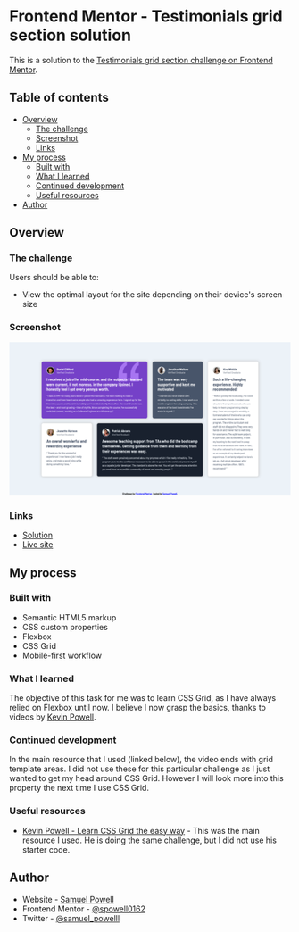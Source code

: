 # Frontend Mentor - Testimonials grid section solution

This is a solution to the [Testimonials grid section challenge on Frontend Mentor](https://www.frontendmentor.io/challenges/testimonials-grid-section-Nnw6J7Un7).

## Table of contents

- [Overview](#overview)
  - [The challenge](#the-challenge)
  - [Screenshot](#screenshot)
  - [Links](#links)
- [My process](#my-process)
  - [Built with](#built-with)
  - [What I learned](#what-i-learned)
  - [Continued development](#continued-development)
  - [Useful resources](#useful-resources)
- [Author](#author)

## Overview

### The challenge

Users should be able to:

- View the optimal layout for the site depending on their device's screen size

### Screenshot

![](images/screenshot.png)

### Links

- [Solution](https://www.frontendmentor.io/solutions/responsive-testimonials-page-using-css-grid-tj4388o8TD)
- [Live site](https://testimonials-grid-section-329.pages.dev/)

## My process

### Built with

- Semantic HTML5 markup
- CSS custom properties
- Flexbox
- CSS Grid
- Mobile-first workflow

### What I learned

The objective of this task for me was to learn CSS Grid, as I have always relied on Flexbox until now. I believe I now grasp the basics, thanks to videos by [Kevin Powell](https://www.youtube.com/kepowob).

### Continued development

In the main resource that I used (linked below), the video ends with grid template areas. I did not use these for this particular challenge as I just wanted to get my head around CSS Grid. However I will look more into this property the next time I use CSS Grid.

### Useful resources

- [Kevin Powell - Learn CSS Grid the easy way](https://www.youtube.com/watch?v=rg7Fvvl3taU) - This was the main resource I used. He is doing the same challenge, but I did not use his starter code.

## Author

- Website - [Samuel Powell](https://samuelpowell.ie/)
- Frontend Mentor - [@spowell0162](https://www.frontendmentor.io/profile/spowell0162)
- Twitter - [@samuel_powelll](https://twitter.com/samuel_powelll)

